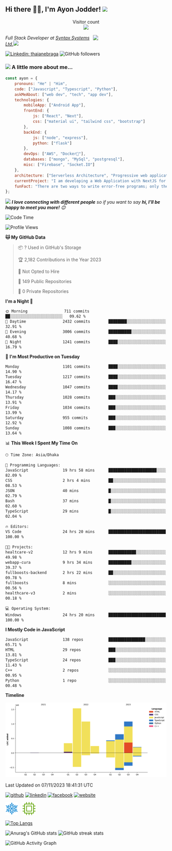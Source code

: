 
<h2>Hi there 👋🏻, I'm Ayon Jodder! <img src="https://media.giphy.com/media/12oufCB0MyZ1Go/giphy.gif" width="50"></h2>

<p align="center"> 
  Visitor count<br>
  <img src="https://profile-counter.glitch.me/AyonJD/count.svg" />
</p>

<img align='right' src="https://media.giphy.com/media/M9gbBd9nbDrOTu1Mqx/giphy.gif" width="230">
<p><em>Full Stack Developer at <a href="#">Syntax Systems Ltd.</a><img src="https://media.giphy.com/media/WUlplcMpOCEmTGBtBW/giphy.gif" width="30"> 
</em></p>

<!-- ![A MERN Stack Developer](https://raw.githubusercontent.com/AyonJD/AyonJD/main/cover.jpg) -->

[![Linkedin: thaianebraga](https://img.shields.io/badge/-ayon-blue?style=flat-square&logo=Linkedin&logoColor=white&link=https://www.linkedin.com/in/ayon-jodder/)](https://www.linkedin.com/in/ayon-jodder/)
![GitHub followers](https://img.shields.io/github/followers/AyonJD?label=Follow&style=social)

### <img src="https://media.giphy.com/media/VgCDAzcKvsR6OM0uWg/giphy.gif" width="50"> A little more about me... 

```javascript
const ayon = {
    pronouns: "He" | "Him",
    code: ["Javascript", "Typescript", "Python"],
    askMeAbout: ["web dev", "tech", "app dev"],
    technologies: {
        mobileApp: ["Android App"],
        frontEnd: {
            js: ["React", "Next"],
            css: ["material ui", "tailwind css", "bootstrap"]
        },
        backEnd: {
            js: ["node", "express"],
            python: ["flask"]
        },
        devOps: ["AWS", "Docker🐳"],
        databases: ["mongo", "MySql", "postgresql"],
        misc: ["Firebase", "Socket.IO"]
    },
    architecture: ["Serverless Architecture", "Progressive web applications", "Single page applications"],
    currentProject: "I am developing a Web Application with NextJS for Syntax Systems Ltd."
    funFact: "There are two ways to write error-free programs; only the third one works"
};
```
<img src="https://media.giphy.com/media/LnQjpWaON8nhr21vNW/giphy.gif" width="60"> <em><b>I love connecting with different people</b> so if you want to say <b>hi, I'll be happy to meet you more!</b> 😊</em>

<!--START_SECTION:waka-->
![Code Time](http://img.shields.io/badge/Code%20Time-692%20hrs%2035%20mins-blue)

![Profile Views](http://img.shields.io/badge/Profile%20Views-0-blue)

**🐱 My GitHub Data** 

> 📦 ? Used in GitHub's Storage 
 > 
> 🏆 2,182 Contributions in the Year 2023
 > 
> 🚫 Not Opted to Hire
 > 
> 📜 149 Public Repositories 
 > 
> 🔑 0 Private Repositories 
 > 
**I'm a Night 🦉** 

```text
🌞 Morning                711 commits         ██░░░░░░░░░░░░░░░░░░░░░░░   09.62 % 
🌆 Daytime                2432 commits        ████████░░░░░░░░░░░░░░░░░   32.91 % 
🌃 Evening                3006 commits        ██████████░░░░░░░░░░░░░░░   40.68 % 
🌙 Night                  1241 commits        ████░░░░░░░░░░░░░░░░░░░░░   16.79 % 
```
📅 **I'm Most Productive on Tuesday** 

```text
Monday                   1101 commits        ████░░░░░░░░░░░░░░░░░░░░░   14.90 % 
Tuesday                  1217 commits        ████░░░░░░░░░░░░░░░░░░░░░   16.47 % 
Wednesday                1047 commits        ████░░░░░░░░░░░░░░░░░░░░░   14.17 % 
Thursday                 1028 commits        ███░░░░░░░░░░░░░░░░░░░░░░   13.91 % 
Friday                   1034 commits        ███░░░░░░░░░░░░░░░░░░░░░░   13.99 % 
Saturday                 955 commits         ███░░░░░░░░░░░░░░░░░░░░░░   12.92 % 
Sunday                   1008 commits        ███░░░░░░░░░░░░░░░░░░░░░░   13.64 % 
```


📊 **This Week I Spent My Time On** 

```text
🕑︎ Time Zone: Asia/Dhaka

💬 Programming Languages: 
JavaScript               19 hrs 58 mins      █████████████████████░░░░   82.09 % 
CSS                      2 hrs 4 mins        ██░░░░░░░░░░░░░░░░░░░░░░░   08.53 % 
JSON                     40 mins             █░░░░░░░░░░░░░░░░░░░░░░░░   02.79 % 
Bash                     37 mins             █░░░░░░░░░░░░░░░░░░░░░░░░   02.60 % 
TypeScript               29 mins             █░░░░░░░░░░░░░░░░░░░░░░░░   02.04 % 

🔥 Editors: 
VS Code                  24 hrs 20 mins      █████████████████████████   100.00 % 

🐱‍💻 Projects: 
healtcare-v2             12 hrs 9 mins       ████████████░░░░░░░░░░░░░   49.98 % 
webapp-cura              9 hrs 34 mins       ██████████░░░░░░░░░░░░░░░   39.37 % 
fullboosts-backend       2 hrs 22 mins       ██░░░░░░░░░░░░░░░░░░░░░░░   09.78 % 
fullboosts               8 mins              ░░░░░░░░░░░░░░░░░░░░░░░░░   00.56 % 
healthcare-v3            2 mins              ░░░░░░░░░░░░░░░░░░░░░░░░░   00.18 % 

💻 Operating System: 
Windows                  24 hrs 20 mins      █████████████████████████   100.00 % 
```

**I Mostly Code in JavaScript** 

```text
JavaScript               138 repos           ████████████████░░░░░░░░░   65.71 % 
HTML                     29 repos            ███░░░░░░░░░░░░░░░░░░░░░░   13.81 % 
TypeScript               24 repos            ███░░░░░░░░░░░░░░░░░░░░░░   11.43 % 
C++                      2 repos             ░░░░░░░░░░░░░░░░░░░░░░░░░   00.95 % 
Python                   1 repo              ░░░░░░░░░░░░░░░░░░░░░░░░░   00.48 % 
```



**Timeline**

![Lines of Code chart](https://raw.githubusercontent.com/AyonJD/AyonJD/master/assets/bar_graph.png)


 Last Updated on 07/11/2023 18:41:31 UTC
<!--END_SECTION:waka-->


[<img src='https://cdn.jsdelivr.net/npm/simple-icons@3.0.1/icons/github.svg' alt='github' height='40'>](https://github.com/AyonJD)  [<img src='https://cdn.jsdelivr.net/npm/simple-icons@3.0.1/icons/linkedin.svg' alt='linkedin' height='40'>](https://www.linkedin.com/in/ayon-jodder/)  [<img src='https://cdn.jsdelivr.net/npm/simple-icons@3.0.1/icons/facebook.svg' alt='facebook' height='40'>](https://www.facebook.com/ayon.jodder.75)  [<img src='https://cdn.jsdelivr.net/npm/simple-icons@3.0.1/icons/icloud.svg' alt='website' height='40'>](https://ayon-jodder-portfolio.web.app/)  

<a href='https://archiveprogram.github.com/'><img src='https://raw.githubusercontent.com/acervenky/animated-github-badges/master/assets/acbadge.gif' width='40' height='40'></a> <a href='https://docs.github.com/en/developers'><img src='https://raw.githubusercontent.com/acervenky/animated-github-badges/master/assets/devbadge.gif' width='40' height='40'></a> 

[![Top Langs](https://github-readme-stats.vercel.app/api/top-langs/?username=AyonJD&theme=cobalt)](https://github.com/anuraghazra/github-readme-stats)

![Anurag's GitHub stats](https://github-readme-stats.vercel.app/api?username=AyonJD&show_icons=true&theme=cobalt) ![GitHub streak stats](https://github-readme-streak-stats.herokuapp.com/?user=AyonJD&theme=cobalt)  

![GitHub Activity Graph](https://activity-graph.herokuapp.com/graph?username=AyonJD&theme=cobalt)  



